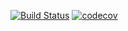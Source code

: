 [![Build Status](https://travis-ci.org/Andrewmsk/job4j_tracker.svg?branch=master)](https://travis-ci.org/Andrewmsk/job4j_tracker)
[![codecov](https://codecov.io/gh/Andrewmsk/job4j_tracker/branch/master/graph/badge.svg?token=2HJCNREABS)](https://codecov.io/gh/Andrewmsk/job4j_tracker)
